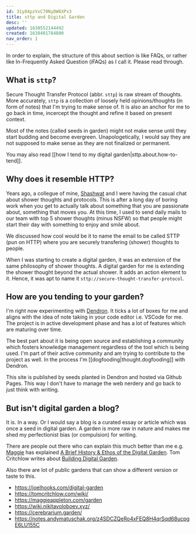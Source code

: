 ```yaml
---
id: 31y84pzVxC70NyDW6XPx3
title: sttp and Digital Garden
desc: ''
updated: 1638552144492
created: 1638401784800
nav_order: 1
---
```


In order to explain, the structure of this about section is like FAQs, or rather like In-Frequently Asked Question (iFAQs) as I call it. Please read through.

## What is `sttp`?

Secure Thought Transfer Protocol (abbr. `sttp`) is raw stream of thoughts. More accurately, `sttp` is a collection of loosely held opinions/thoughts (in form of notes) that I'm trying to make sense of. It is also an anchor for me to go back in time, incercept the thought and refine it based on present context.

Most of the notes (called seeds in garden) might not make sense until they start budding and become evergreen. Unapologetically, I would say they are not supposed to make sense as they are not finalized or permanent.

You may also read [[how I tend to my digital garden|sttp.about.how-to-tend]].

## Why does it resemble HTTP?

Years ago, a collegue of mine, [Shashwat](https://www.linkedin.com/in/shashwat-kashyap-ab7375a2/) and I were having the casual chat about shower thoughts and protocols. This is after a long day of boring work when you get to actually talk about something that you are passionate about, something that moves you. At this time, I used to send daily mails to our team with top 5 shower thoughts (minus NSFW) so that people might start their day with something to enjoy and smile about.

We discussed how cool would be it to name the email to be called STTP (pun on HTTP) where you are securely transfering (shower) thoughts to people.

When I was starting to create a digital garden, it was an extension of the same philosophy of shower thoughts. A digital garden for me is extending the shower thought beyond the actual shower. It adds an action element to it. Hence, it was apt to name it `sttp://secure-thought-transfer-protocol`.

## How are you tending to your garden?

I'm right now experimenting with [Dendron](https://wiki.dendron.so). It ticks a lot of boxes for me and aligns with the idea of note taking in your code editor i.e. VSCode for me. The project is in active development phase and has a lot of features which are maturing over time.

The best part about it is being open source and establishing a community which fosters knowledge management regardless of the tool which is being used. I'm part of their active community and am trying to contribute to the project as well. In the process I'm [[dogfooding|thought.dogfooding]] with Dendron.

This site is published by seeds planted in Dendron and hosted via Github Pages. This way I don't have to manage the web nerdery and go back to just think with writing.

## But isn't digital garden a blog?

It is. In a way. Or I would say a blog is a curated essay or article which was once a seed in digital garden. A garden is more raw in nature and makes me shed my perfectionist bias (or compulsion) for writing.

There are people out there who can explain this much better than me e.g. [Maggie](https://twitter.com/Mappletons) has explained [A Brief History & Ethos of the Digital Garden](https://maggieappleton.com/garden-history). Tom Critchlow writes about [Building Digital Garden](https://tomcritchlow.com/2019/02/17/building-digital-garden/). 

Also there are lot of public gardens that can show a different version or taste to this.

- https://joelhooks.com/digital-garden
- https://tomcritchlow.com/wiki/
- https://maggieappleton.com/garden
- https://wiki.nikitavoloboev.xyz/
- https://cerebrarium.garden/
- https://notes.andymatuschak.org/z4SDCZQeRo4xFEQ8H4qrSqd68ucpgE6LU155C

